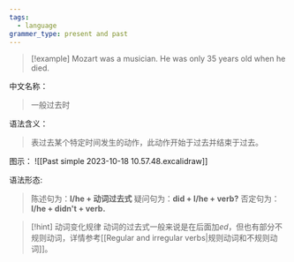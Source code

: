```yaml
---
tags:
  - language
grammer_type: present and past
---
```

> [!example]
> Mozart was a musician.
> He was only 35 years old when he died.

中文名称：
> 一般过去时

语法含义：
> 表过去某个特定时间发生的动作，此动作开始于过去并结束于过去。

图示：
![[Past simple 2023-10-18 10.57.48.excalidraw]]

语法形态:
> 陈述句为：**I/he + 动词过去式**
> 疑问句为：**did + I/he + verb?**
> 否定句为：**I/he + didn't + verb.**

> [!hint] 动词变化规律
> 动词的过去式一般来说是在后面加*ed*，但也有部分不规则动词，详情参考[[Regular and irregular verbs|规则动词和不规则动词]]。
